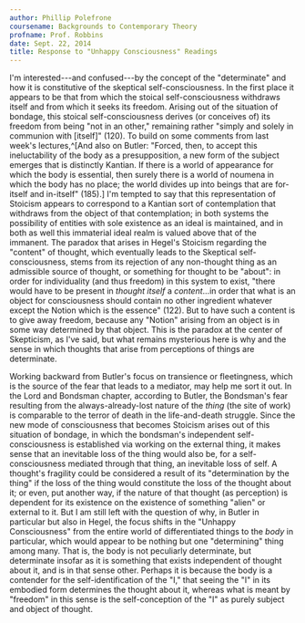 ```yaml
---
author: Phillip Polefrone
coursename: Backgrounds to Contemporary Theory
profname: Prof. Robbins
date: Sept. 22, 2014
title: Response to "Unhappy Consciousness" Readings
---
```


I'm interested---and confused---by the concept of the "determinate" and how it is constitutive of the skeptical self-consciousness. In the first place it appears to be that from which the stoical self-consciousness withdraws itself and from which it seeks its freedom. Arising out of the situation of bondage, this stoical self-consciousness derives (or conceives of) its freedom from being "not in an other," remaining rather "simply and solely in communion with [itself]" (120). To build on some comments from last week's lectures,^[And also on Butler: "Forced, then, to accept this ineluctability of the body as a presupposition, a new form of the subject emerges that is distinctly Kantian. If there is a world of appearance for which the body is essential, then surely there is a world of noumena in which the body has no place; the world divides up into beings that are for-itself and in-itself" (185).] I'm tempted to say that this representation of Stoicism appears to correspond to a Kantian sort of contemplation that withdraws from the object of that contemplation; in both systems the possibility of entities with sole existence as an ideal is maintained, and in both as well this immaterial ideal realm is valued above that of the immanent. The paradox that arises in Hegel's Stoicism regarding the "content" of thought, which eventually leads to the Skeptical self-consciousness, stems from its rejection of any non-thought thing as an admissible source of thought, or something for thought to be "about": in order for individuality (and thus freedom) in this system to exist, "there would have to be present in *thought itself* a *content*…in order that what is an object for consciousness should contain no other ingredient whatever except the Notion which is the essence" (122). But to have such a content is to give away freedom, because any "Notion" arising from an object is in some way determined by that object. This is the paradox at the center of Skepticism, as I've said, but what remains mysterious here is why and the sense in which thoughts that arise from perceptions of things are determinate. 

Working backward from Butler's focus on transience or fleetingness, which is the source of the fear that leads to a mediator, may help me sort it out. In the Lord and Bondsman chapter, according to Butler, the Bondsman's fear resulting from the always-already-lost nature of the *thing* (the site of work) is comparable to the terror of death in the life-and-death struggle. Since the new mode of consciousness that becomes Stoicism arises out of this situation of bondage, in which the bondsman's independent self-consciousness is established via working on the external thing, it makes sense that an inevitable loss of the thing would also be, for a self-consciousness mediated through that thing, an inevitable loss of self. A thought's fragility could be considered a result of its "determination by the thing" if the loss of the thing would constitute the loss of the thought about it; or even, put another way, if the nature of that thought (as perception) is dependent for its existence on the existence of something "alien" or external to it. But I am still left with the question of why, in Butler in particular but also in Hegel, the focus shifts in the "Unhappy Consciousness" from the entire world of differentiated things to the *body* in particular, which would appear to be nothing but one "determining" thing among many. That is, the body is not peculiarly determinate, but determinate insofar as it is something that exists independent of thought about it, and is in that sense other. Perhaps it is because the body is a contender for the self-identification of the "I," that seeing the "I" in its embodied form determines the thought about it, whereas what is meant by "freedom" in this sense is the self-conception of the "I" as purely subject and object of thought.